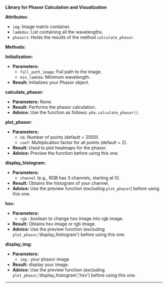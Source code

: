 
**Library for Phasor Calculation and Visualization**

**Attributes:**
- `img`: Image matrix container.
- `lambdas`: List containing all the wavelengths.
- `phasors`: Holds the results of the method `calculate_phasor`.

**Methods:**

**Initialization:**
- **Parameters:**
    - `full_path_image`: Full path to the image.
    - `min_lambda`: Minimum wavelength.
- **Result:** Initializes your Phasor object.

**calculate_phasor:**
- **Parameters:** None.
- **Result:** Performs the phasor calculation.
- **Advice:** Use the function as follows:  `pha.calculate_phasor()`.

**plot_phasor:**
- **Parameters:**
    - `nb`: Number of points (default = 2000).
    - `coef`: Multiplication factor for all points (default = 2).
- **Result:** Used to plot heatmaps for the phasor.
- **Advice:** Preview the function before using this one.

**display_histogram:**
- **Parameters:** 
    - `channel` (e.g., RGB has 3 channels, starting at 0).
- **Result:** Obtains the histogram of your channel.
- **Advice:** Use the preview function (excluding `plot_phasor`) before using this one.

**hsv:**
- **Parameters:** 
    - `rgb` : boolean to change hsv image into rgb image.
- **Result:** Obtains hsv image or rgb image.
- **Advice:** Use the preview function (excluding `plot_phasor`,'display_histogram') before using this one.

**display_img:**
- **Parameters:** 
    - `img` : your phasor image 
- **Result:** display your image.
- **Advice:** Use the preview function (excluding `plot_phasor`,'display_histogram','hsv') before using this one.
---
